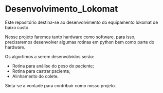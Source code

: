 # Desenvolvimento_Lokomat
Este repositório destina-se ao desenvolvimento do equipamento lokomat de baixo custo.

Nesse projeto faremos tanto hardware como software, para isso, precisaremos desenvolver algumas rotinas em python bem como parte do hardware.

Os algortimos a serem desenvolvidos serão:
- Rotina para análise do peso do paciente;
- Rotina para castrar paciente;
- Alinhamento do colete.

Sinta-se a vontade para contribuir como nosso projeto.
